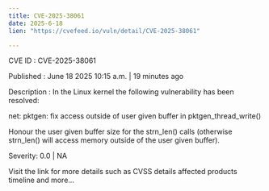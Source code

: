 ```yaml
---
title: CVE-2025-38061
date: 2025-6-18
lien: "https://cvefeed.io/vuln/detail/CVE-2025-38061"

---
```


CVE ID : CVE-2025-38061

Published :  June 18
2025
10:15 a.m. | 19 minutes ago

Description : In the Linux kernel
the following vulnerability has been resolved:

net: pktgen: fix access outside of user given buffer in pktgen_thread_write()

Honour the user given buffer size for the strn_len() calls (otherwise
strn_len() will access memory outside of the user given buffer).

Severity: 0.0 | NA

Visit the link for more details
such as CVSS details
affected products
timeline
and more...
